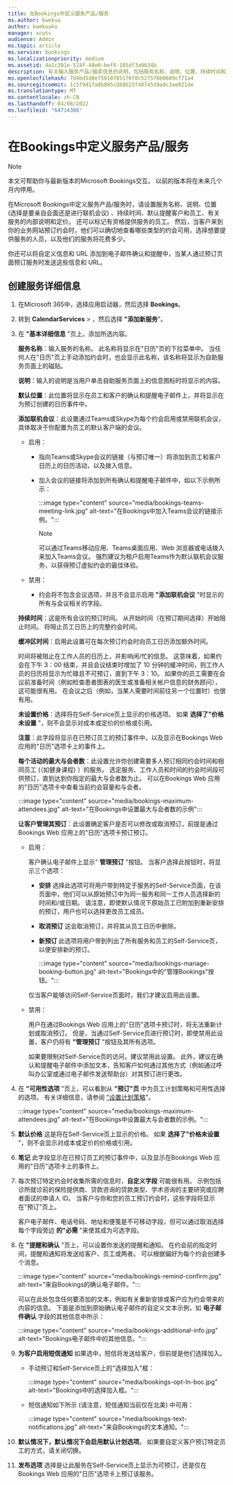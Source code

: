 ```yaml
---
title: 在Bookings中定义服务产品/服务
ms.author: kwekua
author: kwekuako
manager: scotv
audience: Admin
ms.topic: article
ms.service: bookings
ms.localizationpriority: medium
ms.assetid: 4a1c391e-524f-48e0-bef8-185df3a9634b
description: 有关输入服务产品/服务信息的说明，包括服务名称、说明、位置、持续时间和定价。 还可以标记有资格提供服务的员工。
ms.openlocfilehash: 7d4bd5d8e75610785176f8c527576b0609cf71a4
ms.sourcegitcommit: 1c5f9d17a8b095cd88b23f4874539adc3ae021de
ms.translationtype: MT
ms.contentlocale: zh-CN
ms.lasthandoff: 04/08/2022
ms.locfileid: "64714386"
---
```

# <a name="define-your-service-offerings-in-bookings"></a>在Bookings中定义服务产品/服务

> [!NOTE]
> 本文可帮助你与最新版本的Microsoft Bookings交互。 以前的版本将在未来几个月内停用。

在Microsoft Bookings中定义服务产品/服务时，请设置服务名称、说明、位置 (选择是要亲自会面还是进行联机会议) 、持续时间、默认提醒客户和员工、有关服务的内部说明和定价。 还可以标记有资格提供服务的员工。 然后，当客户来到你的业务网站预订约会时，他们可以确切地查看哪些类型的约会可用，选择想要提供服务的人员，以及他们的服务将花费多少。

你还可以将自定义信息和 URL 添加到电子邮件确认和提醒中，当某人通过预订页面预订服务时发送这些信息和 URL。

## <a name="create-the-service-details"></a>创建服务详细信息

1. 在Microsoft 365中，选择应用启动器，然后选择 **Bookings**。

2. 转到 **CalendarServices** > ，然后选择 **"添加新服务**"。

3. 在 **"基本详细信息** "页上，添加所选内容。

   **服务名称**：输入服务的名称。 此名称将显示在"日历"页的下拉菜单中。 当任何人在"日历"页上手动添加约会时，也会显示此名称，该名称将显示为自助服务页面上的磁贴。

   **说明**：输入的说明是当用户单击自助服务页面上的信息图标时将显示的内容。

   **默认位置**：此位置将显示在员工和客户的确认和提醒电子邮件上，并将显示在为预订创建的日历事件中。

   **添加联机会议**：此设置通过Teams或Skype为每个约会启用或禁用联机会议，具体取决于你配置为员工的默认客户端的会议。

   - 启用：
     - 指向Teams或Skype会议的链接（与预订唯一）将添加到员工和客户日历上的日历活动，以及拨入信息。
     - 加入会议的链接将添加到所有确认和提醒电子邮件中，如以下示例所示：

       :::image type="content" source="media/bookings-teams-meeting-link.jpg" alt-text="在Bookings中加入Teams会议的链接示例。":::

       > [!NOTE]
       > 可以通过Teams移动应用、Teams桌面应用、Web 浏览器或电话拨入来加入Teams会议。 强烈建议为租户启用Teams作为默认联机会议服务，以获得预订虚拟约会的最佳体验。

   - 禁用：
     - 约会将不包含会议选项，并且不会显示启用 **"添加联机会议** "时显示的所有与会议相关的字段。

   **持续时间**：这是所有会议的预订时间。 从开始时间（在预订期间选择）开始阻止时间。 将阻止员工日历上的完整约会时间。

   **缓冲区时间**：启用此设置可在每次预订约会时向员工日历添加额外时间。

   时间将被阻止在工作人员的日历上，并影响闲/忙的信息。 这意味着，如果约会在下午 3：00 结束，并且会议结束时增加了 10 分钟的缓冲时间，则工作人员的日历将显示为忙碌且不可预订，直到下午 3：10。 如果你的员工需要在会议前准备时间（例如检查患者图表的医生或准备相关帐户信息的财务顾问），这可能很有用。 在会议之后（例如，当某人需要时间前往另一个位置时）也很有用。

   **未设置价格**：选择将在Self-Service页上显示的价格选项。 如果 **选择了"价格未设置** "，则不会显示对成本或定价的价格或引用。

   **注意**：此字段将显示在已预订员工的预订事件中，以及显示在Bookings Web 应用的"日历"选项卡上的事件上。

   **每个活动的最大与会者数**：此设置允许你创建需要多人预订相同约会时间和相同员工 (（如健身课程) ）的服务。 选定服务、工作人员和时间的约会时间段可供预订，直到达到你指定的最大与会者数为止。 可以在Bookings Web 应用的"日历"选项卡中查看当前约会容量和与会者。

   :::image type="content" source="media/bookings-maximum-attendees.jpg" alt-text="在Bookings中设置最大与会者数的示例":::

   **让客户管理其预订**：此设置确定客户是否可以修改或取消预订，前提是通过Bookings Web 应用上的"日历"选项卡预订预订。

   - 启用：

     客户确认电子邮件上显示" **管理预订** "按钮。 当客户选择此按钮时，将显示三个选项：

     - **安排** 选择此选项可将用户带到特定于服务的Self-Service页面，在该页面中，他们可以从原始预订中为同一服务和同一工作人员选择新的时间和/或日期。 请注意，即使默认情况下原始员工已附加到重新安排的预订，用户也可以选择更改员工成员。
     - **取消预订** 这会取消预订，并将其从员工日历中删除。
     - **新预订** 此选项将用户带到列出了所有服务和员工的Self-Service页，以便安排新的预订。

        :::image type="content" source="media/bookings-manage-booking-button.jpg" alt-text="Bookings中的&quot;管理Bookings&quot;按钮。":::

      仅当客户能够访问Self-Service页面时，我们才建议启用此设置。

   - 禁用：

     用户在通过Bookings Web 应用上的"日历"选项卡预订时，将无法重新计划或取消预订。 但是，当通过Self-Service页进行预订时，即使禁用此设置，客户仍将有 **"管理预订** "按钮及其所有选项。

     如果要限制对Self-Service页的访问，建议禁用此设置。 此外，建议在确认和提醒电子邮件中添加文本，告知客户如何通过其他方式（例如通过呼叫办公室或通过电子邮件发送帮助台）对其预订进行更改。

4. 在 **"可用性选项** "页上，可以看到从 **"预订"页** 中为员工计划策略和可用性选择的选项。 有关详细信息，请参阅 ["设置计划策略](set-scheduling-policies.md)"。

    :::image type="content" source="media/bookings-maximum-attendees.jpg" alt-text="在Bookings中设置最大与会者数的示例。":::

5. **默认价格**  这是将在Self-Service页上显示的价格。 如果 **选择了"价格未设置** "，则不会显示对成本或定价的价格或引用。

6. **笔记** 此字段显示在已预订员工的预订事件中，以及显示在Bookings Web 应用的"日历"选项卡上的事件上。

7. 每次预订特定约会时收集所需的信息时，**自定义字段** 可能很有用。 示例包括诊所就诊前的保险提供商、贷款咨询的贷款类型、学术咨询的主要研究或应聘者面试的申请人 ID。 当客户与你和您的员工预订约会时，这些字段将显示在"预订"页上。

   客户电子邮件、电话号码、地址和便笺是不可移动字段，但可以通过取消选择每个字段旁边 **的"必需** "来使其成为可选字段。

8. 在 **"提醒和确认** "页上，可以设置你发送的提醒和通知。 在约会前的指定时间，提醒和通知将发送给客户、员工或两者。 可以根据偏好为每个约会创建多个消息。

   :::image type="content" source="media/bookings-remind-confirm.jpg" alt-text="来自Bookings的确认电子邮件。":::

   可以在此处包含任何要添加的文本，例如有关重新安排或客户应为约会带来的内容的信息。 下面是添加到原始确认电子邮件的自定义文本示例，如 **电子邮件确认** 字段的其他信息中所示：

   :::image type="content" source="media/bookings-additional-info.jpg" alt-text="Bookings电子邮件中的其他信息。":::

9. **为客户启用短信通知** 如果选中，短信将发送给客户，但前提是他们选择加入。

   - 手动预订和Self-Service页上的"选择加入"框：

     :::image type="content" source="media/bookings-opt-In-boc.jpg" alt-text="Bookings中的选择加入框。":::

   - 短信通知如下所示 (请注意，短信通知当前仅在北美) 中可用：

     :::image type="content" source="media/bookings-text-notifications.jpg" alt-text="来自Bookings的文本通知。":::

10. **默认情况下，默认情况下会启用默认计划选项**。 如果要自定义客户预订特定员工的方式，请关闭切换。

11. **发布选项** 选择是让此服务在Self-Service页上显示为可预订，还是仅在Bookings Web 应用的"日历"选项卡上预订该服务。
